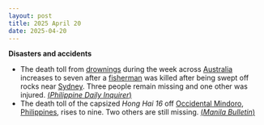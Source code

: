```yaml
---
layout: post
title: 2025 April 20
date: 2025-04-20
---
```



**Disasters and accidents**

* The death toll from [drownings](https://en.wikipedia.org/wiki/Drowning "Drowning") during the week across [Australia](https://en.wikipedia.org/wiki/Australia "Australia") increases to seven after a [fisherman](https://en.wikipedia.org/wiki/Fisherman "Fisherman") was killed after being swept off rocks near [Sydney](https://en.wikipedia.org/wiki/Sydney "Sydney"). Three people remain missing and one other was injured. [(*Philippine Daily Inquirer*)](https://globalnation.inquirer.net/273313/six-drowning-deaths-as-huge-waves-hit-australian-coast)
* The death toll of the capsized *Hong Hai 16* off [Occidental Mindoro](https://en.wikipedia.org/wiki/Occidental_Mindoro "Occidental Mindoro"), [Philippines](https://en.wikipedia.org/wiki/Philippines "Philippines"), rises to nine. Two others are still missing. [(*Manila Bulletin*)](https://mb.com.ph/2025/4/20/death-toll-from-capsized-sand-carrier-hits-7)
